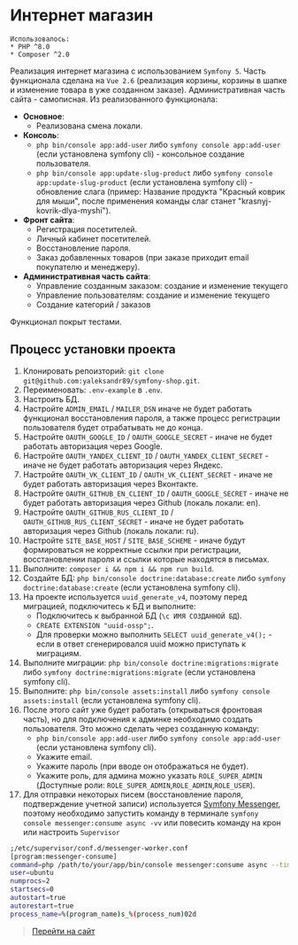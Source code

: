# Интернет магазин

```
Использовалось:
* PHP ^8.0
* Composer ^2.0
```

Реализация интернет магазина с использованием `Symfony 5`. Часть функционала сделана на `Vue 2.6` (реализация корзины, 
корзины в шапке и изменение товара в уже созданном заказе). Административная часть сайта - самописная. Из реализованного функционала:

* **Основное**:
  * Реализована смена локали.
* **Консоль**:
  * `php bin/console app:add-user` либо `symfony console app:add-user` (если установлена symfony cli) - консольное создание пользователя.
  * `php bin/console app:update-slug-product` либо `symfony console app:update-slug-product` (если установлена symfony cli) - обновление слага (пример: Название продукта "Красный коврик для мыши", после применения команды слаг станет "krasnyj-kovrik-dlya-myshi"). 
* **Фронт сайта**:
  * Регистрация посетителей.
  * Личный кабинет посетителей.
  * Восстановление пароля.
  * Заказ добавленных товаров (при заказе приходит email покупателю и менеджеру).
* **Административная часть сайта**:
  * Управление созданным заказом: создание и изменение текущего
  * Управление пользователям: создание и изменение текущего
  * Создание категорий / заказов

Функционал покрыт тестами.

## Процесс установки проекта

1. Клонировать репоизторий: `git clone git@github.com:yaleksandr89/symfony-shop.git`.
2. Переименовать: `.env-example` в `.env`.
3. Настроить БД.
4. Настройте `ADMIN_EMAIL` / `MAILER_DSN` иначе не будет работать функционал восстановления пароля, а также процесс регистрации пользователя будет отрабатывать не до конца.
5. Настройте `OAUTH_GOOGLE_ID` / `OAUTH_GOOGLE_SECRET` - иначе не будет работать авторизация через Google.
6. Настройте `OAUTH_YANDEX_CLIENT_ID` / `OAUTH_YANDEX_CLIENT_SECRET` - иначе не будет работать авторизация через Яндекс.
7. Настройте `OAUTH_VK_CLIENT_ID` / `OAUTH_VK_CLIENT_SECRET` - иначе не будет работать авторизация через Вконтакте.
8. Настройте `OAUTH_GITHUB_EN_CLIENT_ID` / `OAUTH_GOOGLE_SECRET` - иначе не будет работать авторизация через Github (локаль локали: en).
9. Настройте `OAUTH_GITHUB_RUS_CLIENT_ID` / `OAUTH_GITHUB_RUS_CLIENT_SECRET` - иначе не будет работать авторизация через Github (локаль локали: ru).
10. Настройте `SITE_BASE_HOST` / `SITE_BASE_SCHEME` - иначе будут формироваться не корректные ссылки при регистрации, восстановлении пароля и ссылки которые находятся в письмах.
11. Выполните: `composer i && npm i && npm run build`.
12. Создайте БД: `php bin/console doctrine:database:create` либо `symfony doctrine:database:create` (если установлена symfony cli).
13. На проекте используется `uuid_generate_v4`, поэтому перед миграцией, подключитесь к БД и выполните:
    * Подключитесь к выбранной БД (`\c ИМЯ СОЗДАННОЙ БД`).
    * `CREATE EXTENSION "uuid-ossp";`.
    * Для проверки можно выполнить `SELECT uuid_generate_v4();` - если в ответ сгенерировался uuid можно приступать к миграциям.
14. Выполните миграции: `php bin/console doctrine:migrations:migrate` либо `symfony doctrine:migrations:migrate` (если установлена symfony cli).
15. Выполните: `php bin/console assets:install` либо `symfony console assets:install` (если установлена symfony cli).
16. После этого сайт уже будет работать (открываться фронтовая часть), но для подключения к админке необходимо создать пользователя. Это можно сделать через созданную команду:
    * `php bin/console app:add-user` либо `symfony console app:add-user` (если установлена symfony cli).
    * Укажите email.
    * Укажите пароль (при вводе он отображаться не будет).
    * Укажите роль, для админа можно указать `ROLE_SUPER_ADMIN` (Доступные роли: `ROLE_SUPER_ADMIN`,`ROLE_ADMIN`,`ROLE_USER`).
17. Для отправки некоторых писем (восстановление пароля, подтверждение учетной записи) используется [Symfony Messenger](https://symfony.com/doc/current/components/messenger.html "Symfony Messenger"), поэтому необходимо запустить команду в терминале `symfony console messenger:consume async -vv` или повесить команду на крон или настроить `Supervisor`
```bash
;/etc/supervisor/conf.d/messenger-worker.conf
[program:messenger-consume]
command=php /path/to/your/app/bin/console messenger:consume async --time-limit=3600
user=ubuntu
numprocs=2
startsecs=0
autostart=true
autorestart=true
process_name=%(program_name)s_%(process_num)02d
```

>  [Перейти на сайт](https://s-shop.alexanderyurchenko.ru/ "Перейти на сайт")
